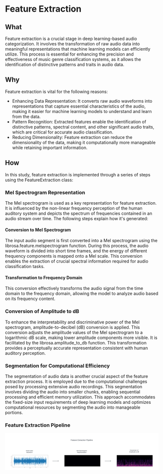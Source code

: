 # Feature Extraction

## What

Feature extraction is a crucial stage in deep learning-based audio categorization. It involves the transformation of raw
audio data into meaningful representations that machine learning models can efficiently utilize. This process is
essential for enhancing the precision and effectiveness of music genre classification systems, as it allows the
identification of distinctive patterns and traits in audio data.

## Why

Feature extraction is vital for the following reasons:

* Enhancing Data Representation: It converts raw audio waveforms into representations that capture essential
  characteristics of the audio, making it easier for machine learning models to understand and learn from the data.
* Pattern Recognition: Extracted features enable the identification of distinctive patterns, spectral content, and other
  significant audio traits, which are critical for accurate audio classification.
* Reducing Dimensionality: Feature extraction can reduce the dimensionality of the data, making it computationally more
  manageable while retaining important information.

## How

In this study, feature extraction is implemented through a series of steps using the FeatureExtraction class:

### Mel Spectrogram Representation

The Mel spectrogram is used as a key representation for feature extraction. It is influenced by the non-linear frequency
perception of the human auditory system and depicts the spectrum of frequencies contained in an audio stream over time.
The following steps explain how it's generated:

#### Conversion to Mel Spectrogram

The input audio segment is first converted into a Mel spectrogram using the librosa.feature.melspectrogram function.
During this process, the audio waveform is divided into short time frames, and the energy of different frequency
components is mapped onto a Mel scale. This conversion enables the extraction of crucial spectral information required
for audio classification tasks.

#### Transformation to Frequency Domain

This conversion effectively transforms the audio signal from the time domain to the frequency domain, allowing the model
to analyze audio based on its frequency content.

### Conversion of Amplitude to dB

To enhance the interpretability and discriminative power of the Mel spectrogram, amplitude-to-decibel (dB) conversion is
applied. This conversion adjusts the amplitude values of the Mel spectrogram to a logarithmic dB scale, making lower
amplitude components more visible. It is facilitated by the librosa.amplitude_to_db function. This transformation
provides a perceptually accurate representation consistent with human auditory perception.

### Segmentation for Computational Efficiency

The segmentation of audio data is another crucial aspect of the feature extraction process. It is employed due to the
computational challenges posed by processing extensive audio recordings. This segmentation involves dividing the audio
into smaller chunks, enabling sequential processing and efficient memory utilization. This approach accommodates the
fixed-size input requirements of deep learning models and optimizes computational resources by segmenting the audio into
manageable portions.

### Feature Extraction Pipeline
![feature_extraction](images/feature_extraction_results.png)

